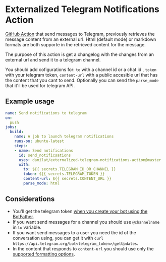 # Externalized Telegram Notifications Action

[GitHub Action](https://github.com/features/actions) that send messages to Telegram, previously retrieves the message content from an external url. Html (default mode) or markdown formats are both supporte in the retrieved content for the message.

The purpose of this action is get a changelog with the changes from an external url and send it to a telegram channel.

You should add cofigurations for: `to` with a channel id or a chat id , `token` with your telegram token, `content-url` with a public accesible url that has the content that you cant to send. Optionally you can send the `parse_mode` that it'll be used for telegram API.

## Example usage

```yaml
name: Send notifications to telegram
on:
  push
jobs:
  build:
    name: A job to launch telegram notifications
    runs-on: ubuntu-latest
    steps:
    - name: Send notifications
      id: send_notificsations
      uses: danilat/externalized-telegram-notifications-action@master
      with:
        to: ${{ secrets.TELEGRAM_ID_OR_CHANNEL }}
        token: ${{ secrets.TELEGRAM_TOKEN }}
        content-url: ${{ secrets.CONTENT_URL }}
        parse_mode: html
```

## Considerations

- You'll get the telegram token [when you create your bot using the BotFather](https://core.telegram.org/bots#3-how-do-i-create-a-bot).
- If you want send messages for a channel you should use `@channelname` in `to` variable.
- If you want send messages to a user you need the id of the conversation using, you can get it with `curl https://api.telegram.org/bot<telegram_token>/getUpdates`.
- In the content that responds to `content-url` you should use only the [supported formatting options](https://core.telegram.org/bots/api#formatting-options).